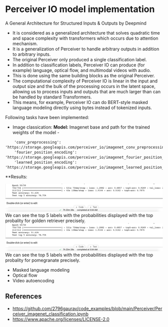 # Perceiver IO model implementation

A General Architecture for Structured Inputs & Outputs by Deepmind

* It is considered as a generalized architecture that solves quadratic time and space complexity with transformers which occurs due to attention mechanism.
* It is a generalization of Perceiver to handle arbitrary outputs in addition to arbitrary inputs. 
* The original Perceiver only produced a single classification label. 
* In addition to classification labels, Perceiver IO can produce (for example) language, optical flow, and multimodal videos with audio. 
* This is done using the same building blocks as the original Perceiver. 
* The computational complexity of Perceiver IO is linear in the input and output size and the bulk of the processing occurs in the latent space, allowing us to process inputs and outputs that are much larger than can be handled by standard Transformers. 
* This means, for example, Perceiver IO can do BERT-style masked language modeling directly using bytes instead of tokenized inputs.

Following tasks have been implemented:

* Image classication: 
**Model:** Imagenet base and path for the trained weights of the model -

```CHECKPOINT_URLS = {
    'conv_preprocessing': 'https://storage.googleapis.com/perceiver_io/imagenet_conv_preprocessing.pystate',
    'fourier_position_encoding': 'https://storage.googleapis.com/perceiver_io/imagenet_fourier_position_encoding.pystate',
    'learned_position_encoding': 'https://storage.googleapis.com/perceiver_io/imagenet_learned_position_encoding.pystate'}
```

**Results: 

<img src="https://github.com/arpithagurumurthy/CMPE297_SpecialTopics/blob/main/Assignment2_Perceiver/Part1_Perceiver/Time_taken.png">
We can see the top 5 labels with the probabilities displayed with the top probality for golden retriever precisely.

<img src="https://github.com/arpithagurumurthy/CMPE297_SpecialTopics/blob/main/Assignment2_Perceiver/Part1_Perceiver/Time_taken.png">
We can see the top 5 labels with the probabilities displayed with the top probality for pomegranate precisely.


* Masked language modeling
* Optical flow
* Video autoencoding

## **References**
* https://github.com/2796gaurav/code_examples/blob/main/Perceiver/Perceiver_imagenet_classification.ipynb
* https://www.apache.org/licenses/LICENSE-2.0


